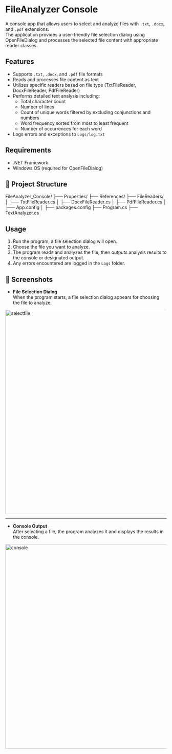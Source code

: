# FileAnalyzer Console

A console app that allows users to select and analyze files with `.txt`, `.docx`, and `.pdf` extensions.  
The application provides a user-friendly file selection dialog using OpenFileDialog and processes the selected file content with appropriate reader classes.

## Features

- Supports `.txt`, `.docx`, and `.pdf` file formats  
- Reads and processes file content as text  
- Utilizes specific readers based on file type (TxtFileReader, DocxFileReader, PdfFileReader)  
- Performs detailed text analysis including:  
  - Total character count  
  - Number of lines  
  - Count of unique words filtered by excluding conjunctions and numbers  
  - Word frequency sorted from most to least frequent  
  - Number of occurrences for each word  
- Logs errors and exceptions to `Logs/log.txt`

## Requirements

- .NET Framework  
- Windows OS (required for OpenFileDialog)

## 📂 Project Structure

FileAnalyzer_Console/
├── Properties/
├── References/
├── FileReaders/
│ ├── TxtFileReader.cs
│ ├── DocxFileReader.cs
│ ├── PdfFileReader.cs
│ ├── App.config
│ ├── packages.config
├── Program.cs
├── TextAnalyzer.cs

## Usage

1. Run the program; a file selection dialog will open.  
2. Choose the file you want to analyze.  
3. The program reads and analyzes the file, then outputs analysis results to the console or designated output.  
4. Any errors encountered are logged in the `Logs` folder.

## 📸 Screenshots

- **File Selection Dialog**  
When the program starts, a file selection dialog appears for choosing the file to analyze.

<img width="600" height="636" alt="selectfile" src="https://github.com/user-attachments/assets/9fcddc28-2d8e-45f9-ad0f-930bc71405ff" />

---

- **Console Output**  
After selecting a file, the program analyzes it and displays the results in the console.

<img width="600" height="637" alt="console" src="https://github.com/user-attachments/assets/7f612d49-83dd-470d-8122-3c6ea542f382" />
